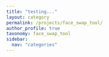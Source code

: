 ```yaml
---
title: "testing..."
layout: category
permalink: /projects/face_swap_tool/
author_profile: true
taxonomy: face_swap_tool
sidebar:
  nav: "categories"
---
```

